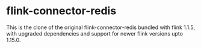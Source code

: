 # flink-connector-redis
This is the clone of the original flink-connector-redis bundled with flink 1.1.5, with upgraded dependencies and support for newer flink versions upto 1.15.0. 
